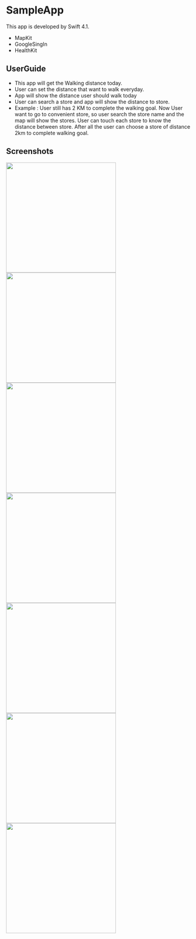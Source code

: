 # SampleApp

This app is developed by Swift 4.1.

* MapKit
* GoogleSingIn
* HealthKit

## UserGuide

- This app will get the Walking distance today.
- User can set the distance that want to walk everyday.
- App will show the distance user should walk today
- User can search a store and app will show the distance to store.
- Example : User still has 2 KM to complete the walking goal. Now User want to go to convenient store, so user search the store name and the map will show the stores. User can touch each store to know the distance between store. After all the user can choose a store of distance 2km to complete walking goal.

## Screenshots

<img src="./screenshot/IMG_0040.PNG" width="300">
<br>
<img src="./screenshot/IMG_0041.PNG" width="300">
<br>
<img src="./screenshot/IMG_0049.PNG" width="300">
<br>
<img src="./screenshot/IMG_0050.PNG" width="300">
<br>
<img src="./screenshot/IMG_0051.PNG" width="300">
<br>
<img src="./screenshot/IMG_0052.PNG" width="300">
<br>
<img src="./screenshot/IMG_0054.PNG" width="300">
<br>
